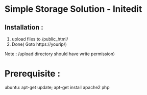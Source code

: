 
# Simple Storage Solution - Initedit

## Installation :

1. upload files to /public_html/
2. Done( Goto https://yourip/)

Note : /upload directory should have write permission)

# Prerequisite :

ubuntu: apt-get update; apt-get install apache2 php
